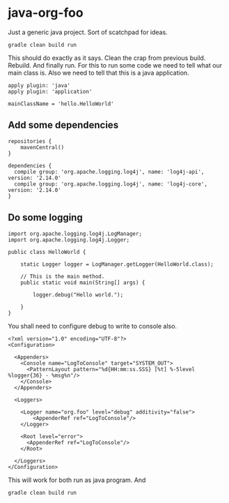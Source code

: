 # java-org-foo
Just a generic java project. Sort of scatchpad for ideas. 


```
gradle clean build run 
```

This should do exactly as it says. Clean the crap from previous build. Rebuild. And finally run. 
For this to run some code we need to tell what our main class is. Also we need to tell that this is a java application. 

```
apply plugin: 'java'
apply plugin: 'application'

mainClassName = 'hello.HelloWorld'
```

## Add some dependencies 


```
repositories {
    mavenCentral()
}

dependencies {
  compile group: 'org.apache.logging.log4j', name: 'log4j-api', version: '2.14.0'
  compile group: 'org.apache.logging.log4j', name: 'log4j-core', version: '2.14.0'
}
```

## Do some logging 

```
import org.apache.logging.log4j.LogManager;
import org.apache.logging.log4j.Logger;

public class HelloWorld {

	static Logger logger = LogManager.getLogger(HelloWorld.class);

	// This is the main method.
	public static void main(String[] args) {

		logger.debug("Hello world.");

	}
}
```

You shall need to configure debug to write to console also. 

```
<?xml version="1.0" encoding="UTF-8"?>
<Configuration>

  <Appenders>
    <Console name="LogToConsole" target="SYSTEM_OUT">
      <PatternLayout pattern="%d{HH:mm:ss.SSS} [%t] %-5level %logger{36} - %msg%n"/>
    </Console>
  </Appenders>

  <Loggers>

  	<Logger name="org.foo" level="debug" additivity="false">
  		<AppenderRef ref="LogToConsole"/> 
  	</Logger>

    <Root level="error">
      <AppenderRef ref="LogToConsole"/>
    </Root>

  </Loggers>
</Configuration>
```

This will work for both run as java program. 
And 

```
gradle clean build run
```